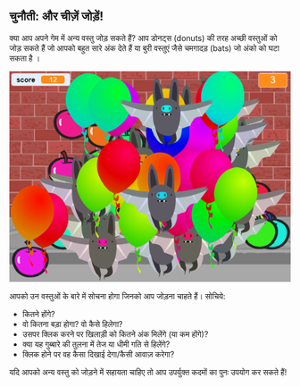 ## चुनौती: और चीज़ें जोड़ें!
क्या आप अपने गेम में अन्य वस्तु जोड़ सकते हैं? आप डोनट्स (donuts) की तरह अच्छी वस्तुओं को जोड़ सकते हैं जो आपको बहुत सारे अंक देते हैं या बुरी वस्तुएं जैसे चमगादड़ (bats) जो अंको को घटा सकता है ।

![screenshot](images/balloons-objects.png)

आपको उन वस्तुओं के बारे में सोचना होगा जिनको आप जोड़ना चाहते हैं। सोचिये:

+ कितने होंगे?
+ वो कितना बड़ा होगा? वो कैसे हिलेगा?
+ उसपर क्लिक करने पर खिलाड़ी को कितने अंक मिलेंगे (या कम होंगे)?
+ क्या यह गुब्बारे की तुलना में तेज या धीमी गति से हिलेंगे?
+ क्लिक होने पर वह कैसा दिखाई देगा/कैसी आवाज़ करेगा?

यदि आपको अन्य वस्तु को जोड़ने में सहायता चाहिए तो आप उपर्युक्त कदमों का पुनः उपयोग कर सकते हैं!


